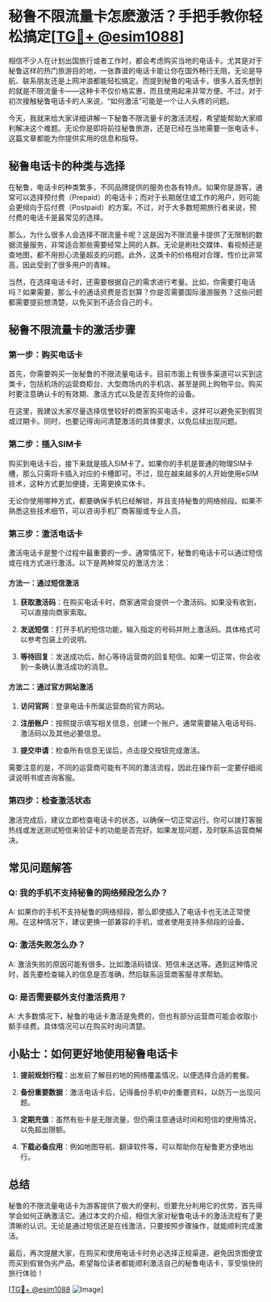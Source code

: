# 秘鲁不限流量卡怎麽激活？手把手教你轻松搞定[[TG💪+ @esim1088](https://t.me/s/esim1088)]

相信不少人在计划出国旅行或者工作时，都会考虑购买当地的电话卡。尤其是对于秘鲁这样的热门旅游目的地，一张靠谱的电话卡能让你在国外畅行无阻，无论是导航、联系朋友还是上网冲浪都能轻松搞定。而提到秘鲁的电话卡，很多人首先想到的就是不限流量卡——这种卡不仅价格实惠，而且使用起来非常方便。不过，对于初次接触秘鲁电话卡的人来说，“如何激活”可能是一个让人头疼的问题。

今天，我就来给大家详细讲解一下秘鲁不限流量卡的激活流程，希望能帮助大家顺利解决这个难题。无论你是即将前往秘鲁旅游，还是已经在当地需要一张电话卡，这篇文章都能为你提供实用的信息和指导。

## 秘鲁电话卡的种类与选择

在秘鲁，电话卡的种类繁多，不同品牌提供的服务也各有特点。如果你是游客，通常可以选择预付费（Prepaid）的电话卡；而对于长期居住或工作的用户，则可能会更倾向于后付费（Postpaid）的方案。不过，对于大多数短期旅行者来说，预付费的电话卡是最常见的选择。

那么，为什么很多人会选择不限流量卡呢？这是因为不限流量卡提供了无限制的数据流量服务，非常适合那些需要经常上网的人群。无论是刷社交媒体、看视频还是查地图，都不用担心流量超支的问题。此外，这类卡的价格相对合理，性价比非常高，因此受到了很多用户的青睐。

当然，在选择电话卡时，还需要根据自己的需求进行考量。比如，你需要打电话吗？如果需要，那么卡的通话资费是否划算？你是否需要国际漫游服务？这些问题都需要提前想清楚，以免买到不适合自己的卡。

## 秘鲁不限流量卡的激活步骤

### 第一步：购买电话卡

首先，你需要购买一张秘鲁的不限流量电话卡。目前市面上有很多渠道可以买到这类卡，包括机场的运营商柜台、大型商场内的手机店、甚至是网上购物平台。购买时要注意确认卡的有效期、激活方式以及是否支持你的设备。

在这里，我建议大家尽量选择信誉较好的商家购买电话卡，这样可以避免买到假货或过期卡。同时，也要记得询问清楚激活的具体要求，以免后续出现问题。

### 第二步：插入SIM卡

购买到电话卡后，接下来就是插入SIM卡了。如果你的手机是普通的物理SIM卡槽，那么只需将卡插入对应的卡槽即可。不过，现在越来越多的人开始使用eSIM技术，这种方式更加便捷，无需更换实体卡。

无论你使用哪种方式，都要确保手机已经解锁，并且支持秘鲁的网络频段。如果不熟悉这些技术细节，可以咨询手机厂商客服或专业人员。

### 第三步：激活电话卡

激活电话卡是整个过程中最重要的一步。通常情况下，秘鲁的电话卡可以通过短信或在线方式进行激活。以下是两种常见的激活方法：

#### 方法一：通过短信激活

1. **获取激活码**：在购买电话卡时，商家通常会提供一个激活码。如果没有收到，可以直接向商家索取。
   
2. **发送短信**：打开手机的短信功能，输入指定的号码并附上激活码。具体格式可以参考包装上的说明。

3. **等待回复**：发送成功后，耐心等待运营商的回复短信。如果一切正常，你会收到一条确认激活成功的消息。

#### 方法二：通过官方网站激活

1. **访问官网**：登录电话卡所属运营商的官方网站。

2. **注册账户**：按照提示填写相关信息，创建一个账户。通常需要输入电话号码、激活码以及其他必要信息。

3. **提交申请**：检查所有信息无误后，点击提交按钮完成激活。

需要注意的是，不同的运营商可能有不同的激活流程，因此在操作前一定要仔细阅读说明书或咨询客服。

### 第四步：检查激活状态

激活完成后，建议立即检查电话卡的状态，以确保一切正常运行。你可以拨打客服热线或发送测试短信来验证卡的功能是否完好。如果发现问题，及时联系运营商解决。

## 常见问题解答

### Q: 我的手机不支持秘鲁的网络频段怎么办？

A: 如果你的手机不支持秘鲁的网络频段，那么即使插入了电话卡也无法正常使用。在这种情况下，建议更换一部兼容的手机，或者使用支持多频段的设备。

### Q: 激活失败怎么办？

A: 激活失败的原因可能有很多，比如激活码错误、短信未送达等。遇到这种情况时，首先要检查输入的信息是否准确，然后联系运营商客服寻求帮助。

### Q: 是否需要额外支付激活费用？

A: 大多数情况下，秘鲁的电话卡激活是免费的，但也有部分运营商可能会收取小额手续费。具体情况可以在购买时询问清楚。

## 小贴士：如何更好地使用秘鲁电话卡

1. **提前规划行程**：出发前了解目的地的网络覆盖情况，以便选择合适的套餐。

2. **备份重要数据**：激活电话卡后，记得备份手机中的重要资料，以防万一出现问题。

3. **定期充值**：虽然有些卡是无限流量，但仍需注意通话时间和短信的使用情况，以免超出限额。

4. **下载必备应用**：例如地图导航、翻译软件等，可以帮助你在秘鲁更方便地出行。

## 总结

秘鲁的不限流量电话卡为游客提供了极大的便利，但要充分利用它的优势，首先得学会如何正确激活它。通过本文的介绍，相信大家对秘鲁电话卡的激活流程有了更清晰的认识。无论是通过短信还是在线激活，只要按照步骤操作，就能顺利完成激活。

最后，再次提醒大家，在购买和使用电话卡时务必选择正规渠道，避免因贪图便宜而买到假冒伪劣产品。希望每位读者都能顺利激活自己的秘鲁电话卡，享受愉快的旅行体验！

[[TG💪+ @esim1088](https://t.me/s/esim1088) ![Image](https://i.postimg.cc/4NQfJmqS/Snipaste-2025-05-13-00-14-12.png)]